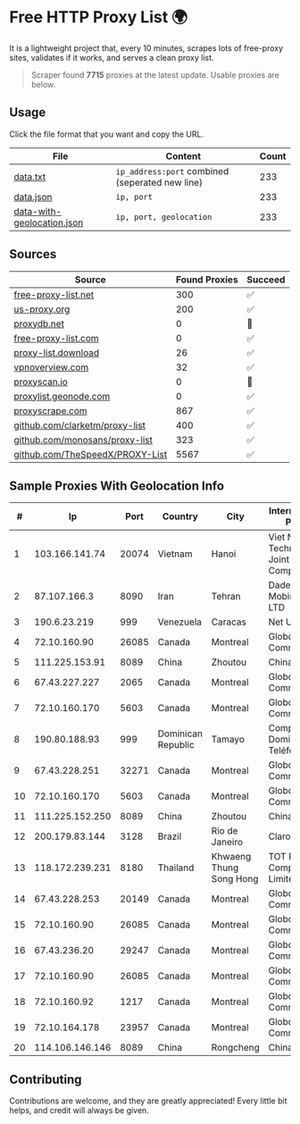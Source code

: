 
# Free HTTP Proxy List 🌍

It is a lightweight project that, every 10 minutes, scrapes lots of free-proxy sites, validates if it works, and serves a clean proxy list.


> Scraper found **7715** proxies at the latest update. Usable proxies are below.

## Usage

Click the file format that you want and copy the URL.


|File|Content|Count|
|----|-------|-----|
|[data.txt](https://raw.githubusercontent.com/themiralay/Proxy-List-World/master/data.txt)|`ip_address:port` combined (seperated new line)|233|
|[data.json](https://raw.githubusercontent.com/themiralay/Proxy-List-World/master/data.json)|`ip, port`|233|
|[data-with-geolocation.json](https://raw.githubusercontent.com/themiralay/Proxy-List-World/master/data-with-geolocation.json)|`ip, port, geolocation`|233|

## Sources

|Source|Found Proxies|Succeed|
|------|-------------|-------|
|[free-proxy-list.net](https://free-proxy-list.net)|300|✅|
|[us-proxy.org](https://www.us-proxy.org)|200|✅|
|[proxydb.net](http://proxydb.net)|0|🚫|
|[free-proxy-list.com](https://free-proxy-list.com/?page=&port=&type%5B%5D=http&type%5B%5D=https&up_time=0&search=Search)|0|✅|
|[proxy-list.download](https://www.proxy-list.download/HTTP)|26|✅|
|[vpnoverview.com](https://vpnoverview.com/privacy/anonymous-browsing/free-proxy-servers)|32|✅|
|[proxyscan.io](https://www.proxyscan.io)|0|🚫|
|[proxylist.geonode.com](https://proxylist.geonode.com/api/proxy-list?limit=300&page=1&sort_by=lastChecked&sort_type=desc&protocols=http,https)|0|✅|
|[proxyscrape.com](https://api.proxyscrape.com/v2/?request=displayproxies&protocol=http&timeout=10000&country=all&ssl=all&anonymity=all)|867|✅|
|[github.com/clarketm/proxy-list](https://raw.githubusercontent.com/clarketm/proxy-list/master/proxy-list-raw.txt)|400|✅|
|[github.com/monosans/proxy-list](https://raw.githubusercontent.com/monosans/proxy-list/main/proxies/http.txt)|323|✅|
|[github.com/TheSpeedX/PROXY-List](https://raw.githubusercontent.com/TheSpeedX/PROXY-List/master/http.txt)|5567|✅|


## Sample Proxies With Geolocation Info

|#|Ip|Port|Country|City|Internet Service Provider|
|-|--|----|-------|----|-------------------------|
|1|103.166.141.74|20074|Vietnam|Hanoi|Viet NAM Cloud Technology Joint Stock Company|
|2|87.107.166.3|8090|Iran|Tehran|Dade Pardazi Mobinhost Co LTD|
|3|190.6.23.219|999|Venezuela|Caracas|Net Uno|
|4|72.10.160.90|26085|Canada|Montreal|GloboTech Communications|
|5|111.225.153.91|8089|China|Zhoutou|China Telecom|
|6|67.43.227.227|2065|Canada|Montreal|GloboTech Communications|
|7|72.10.160.170|5603|Canada|Montreal|GloboTech Communications|
|8|190.80.188.93|999|Dominican Republic|Tamayo|Compañía Dominicana de Teléfonos S. A|
|9|67.43.228.251|32271|Canada|Montreal|GloboTech Communications|
|10|72.10.160.170|5603|Canada|Montreal|GloboTech Communications|
|11|111.225.152.250|8089|China|Zhoutou|China Telecom|
|12|200.179.83.144|3128|Brazil|Rio de Janeiro|Claro S.A.|
|13|118.172.239.231|8180|Thailand|Khwaeng Thung Song Hong|TOT Public Company Limited|
|14|67.43.228.253|20149|Canada|Montreal|GloboTech Communications|
|15|72.10.160.90|26085|Canada|Montreal|GloboTech Communications|
|16|67.43.236.20|29247|Canada|Montreal|GloboTech Communications|
|17|72.10.160.90|26085|Canada|Montreal|GloboTech Communications|
|18|72.10.160.92|1217|Canada|Montreal|GloboTech Communications|
|19|72.10.164.178|23957|Canada|Montreal|GloboTech Communications|
|20|114.106.146.146|8089|China|Rongcheng|Chinanet|



## Contributing

Contributions are welcome, and they are greatly appreciated! Every
little bit helps, and credit will always be given.

